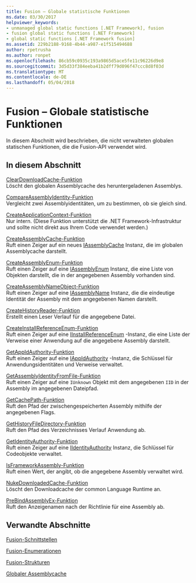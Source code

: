 ```yaml
---
title: Fusion – Globale statistische Funktionen
ms.date: 03/30/2017
helpviewer_keywords:
- unmanaged global static functions [.NET Framework], fusion
- fusion global static functions [.NET Framework]
- global static functions [.NET Framework fusion]
ms.assetid: 229b2188-9168-4b44-a987-e1f515494688
author: rpetrusha
ms.author: ronpet
ms.openlocfilehash: 86cb59c0935c193a9865d5ace5fe11c96226d9e8
ms.sourcegitcommit: 3d5d33f384eeba41b2dff79d096f47ccc8d8f03d
ms.translationtype: MT
ms.contentlocale: de-DE
ms.lasthandoff: 05/04/2018
---
```

# <a name="fusion-global-static-functions"></a>Fusion – Globale statistische Funktionen
In diesem Abschnitt wird beschrieben, die nicht verwalteten globalen statischen Funktionen, die die Fusion-API verwendet wird.  
  
## <a name="in-this-section"></a>In diesem Abschnitt  
 [ClearDownloadCache-Funktion](../../../../docs/framework/unmanaged-api/fusion/cleardownloadcache-function.md)  
 Löscht den globalen Assemblycache des heruntergeladenen Assemblys.  
  
 [CompareAssemblyIdentity-Funktion](../../../../docs/framework/unmanaged-api/fusion/compareassemblyidentity-function.md)  
 Vergleicht zwei Assemblyidentitäten, um zu bestimmen, ob sie gleich sind.  
  
 [CreateApplicationContext-Funktion](../../../../docs/framework/unmanaged-api/fusion/createapplicationcontext-function.md)  
 Nur intern. (Diese Funktion unterstützt die .NET Framework-Infrastruktur und sollte nicht direkt aus Ihrem Code verwendet werden.)  
  
 [CreateAssemblyCache-Funktion](../../../../docs/framework/unmanaged-api/fusion/createassemblycache-function.md)  
 Ruft einen Zeiger auf ein neues [IAssemblyCache](../../../../docs/framework/unmanaged-api/fusion/iassemblycache-interface.md) Instanz, die im globalen Assemblycache darstellt.  
  
 [CreateAssemblyEnum-Funktion](../../../../docs/framework/unmanaged-api/fusion/createassemblyenum-function.md)  
 Ruft einen Zeiger auf eine [IAssemblyEnum](../../../../docs/framework/unmanaged-api/fusion/iassemblyenum-interface.md) Instanz, die eine Liste von Objekten darstellt, die in der angegebenen Assembly vorhanden sind.  
  
 [CreateAssemblyNameObject-Funktion](../../../../docs/framework/unmanaged-api/fusion/createassemblynameobject-function.md)  
 Ruft einen Zeiger auf eine [IAssemblyName](../../../../docs/framework/unmanaged-api/fusion/iassemblyname-interface.md) Instanz, die die eindeutige Identität der Assembly mit dem angegebenen Namen darstellt.  
  
 [CreateHistoryReader-Funktion](../../../../docs/framework/unmanaged-api/fusion/createhistoryreader-function.md)  
 Erstellt einen Leser Verlauf für die angegebene Datei.  
  
 [CreateInstallReferenceEnum-Funktion](../../../../docs/framework/unmanaged-api/fusion/createinstallreferenceenum-function.md)  
 Ruft einen Zeiger auf eine [IInstallReferenceEnum](../../../../docs/framework/unmanaged-api/fusion/iinstallreferenceenum-interface.md) -Instanz, die eine Liste der Verweise einer Anwendung auf die angegebene Assembly darstellt.  
  
 [GetAppIdAuthority-Funktion](../../../../docs/framework/unmanaged-api/fusion/getappidauthority-function.md)  
 Ruft einen Zeiger auf eine [IAppIdAuthority](../../../../docs/framework/unmanaged-api/fusion/iappidauthority-interface.md) -Instanz, die Schlüssel für Anwendungsidentitäten und Verweise verwaltet.  
  
 [GetAssemblyIdentityFromFile-Funktion](../../../../docs/framework/unmanaged-api/fusion/getassemblyidentityfromfile-function.md)  
 Ruft einen Zeiger auf eine `IUnknown` Objekt mit dem angegebenen `IID` in der Assembly im angegebenen Dateipfad.  
  
 [GetCachePath-Funktion](../../../../docs/framework/unmanaged-api/fusion/getcachepath-function.md)  
 Ruft den Pfad der zwischengespeicherten Assembly mithilfe der angegebenen Flags.  
  
 [GetHistoryFileDirectory-Funktion](../../../../docs/framework/unmanaged-api/fusion/gethistoryfiledirectory-function.md)  
 Ruft den Pfad des Verzeichnisses Verlauf Anwendung ab.  
  
 [GetIdentityAuthority-Funktion](../../../../docs/framework/unmanaged-api/fusion/getidentityauthority-function.md)  
 Ruft einen Zeiger auf eine [IIdentityAuthority](../../../../docs/framework/unmanaged-api/fusion/iidentityauthority-interface.md) Instanz, die Schlüssel für Codeobjekte verwaltet.  
  
 [IsFrameworkAssembly-Funktion](../../../../docs/framework/unmanaged-api/fusion/isframeworkassembly-function.md)  
 Ruft einen Wert, der angibt, ob die angegebene Assembly verwaltet wird.  
  
 [NukeDownloadedCache-Funktion](../../../../docs/framework/unmanaged-api/fusion/nukedownloadedcache-function.md)  
 Löscht den Downloadcache der common Language Runtime an.  
  
 [PreBindAssemblyEx-Funktion](../../../../docs/framework/unmanaged-api/fusion/prebindassemblyex-function.md)  
 Ruft den Anzeigenamen nach der Richtlinie für eine Assembly ab.  
  
## <a name="related-sections"></a>Verwandte Abschnitte  
 [Fusion-Schnittstellen](../../../../docs/framework/unmanaged-api/fusion/fusion-interfaces.md)  
  
 [Fusion-Enumerationen](../../../../docs/framework/unmanaged-api/fusion/fusion-enumerations.md)  
  
 [Fusion-Strukturen](../../../../docs/framework/unmanaged-api/fusion/fusion-structures.md)  
  
 [Globaler Assemblycache](../../../../docs/framework/app-domains/gac.md)
